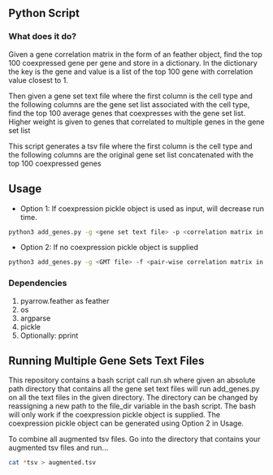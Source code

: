 ## Python Script

### What does it do?
Given a gene correlation matrix in the form of an feather object, find the top 100 coexpressed gene per gene and store in a dictionary.
In the dictionary the key is the gene and value is a list of the top 100 gene with correlation value closest to 1.

Then given a gene set text file where the first column is the cell type and the following columns are the gene set list associated with the cell type,
find the top 100 average genes that coexpresses with the gene set list. Higher weight is given to genes that correlated to multiple genes in the gene set list

This script generates a tsv file where the first column is the cell type and the following columns are the original gene set list concatenated with the top 100 coexpressed genes

## Usage
- Option 1: If coexpression pickle object is used as input, will decrease run time.
```bash
python3 add_genes.py -g <gene set text file> -p <correlation matrix in the form of a pickle object>
```
- Option 2: If no coexpression pickle object is supplied
```bash
python3 add_genes.py -g <GMT file> -f <pair-wise correlation matrix in the form of a feather object> 
```

### Dependencies
1. pyarrow.feather as feather
2. os 
3. argparse 
4. pickle
5. Optionally: pprint

## Running Multiple Gene Sets Text Files
This repository contains a bash script call run.sh where given an absolute path directory that contains all the gene set text files will run add_genes.py on all the text files in the given directory. The directory can be changed by reassigning a new path to the file_dir variable in the bash script. The bash will only work if the coexpression pickle object is supplied. The coexpression pickle object can be generated using Option 2 in Usage.

To combine all augmented tsv files. Go into the directory that contains your augmented tsv files and run...
```bash
cat *tsv > augmented.tsv
```

